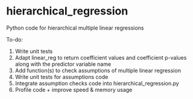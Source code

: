# hierarchical_regression
Python code for hierarchical multiple linear regressions

To-do:
1) Write unit tests
2) Adapt linear_reg to return coefficient values and coefficient p-values along with the predictor variable name
3) Add function(s) to check assumptions of multiple linear regression
4) Write unit tests for assumptions code
5) Integrate assumption checks code into hierarchical_regression.py
6) Profile code + improve speed & memory usage
